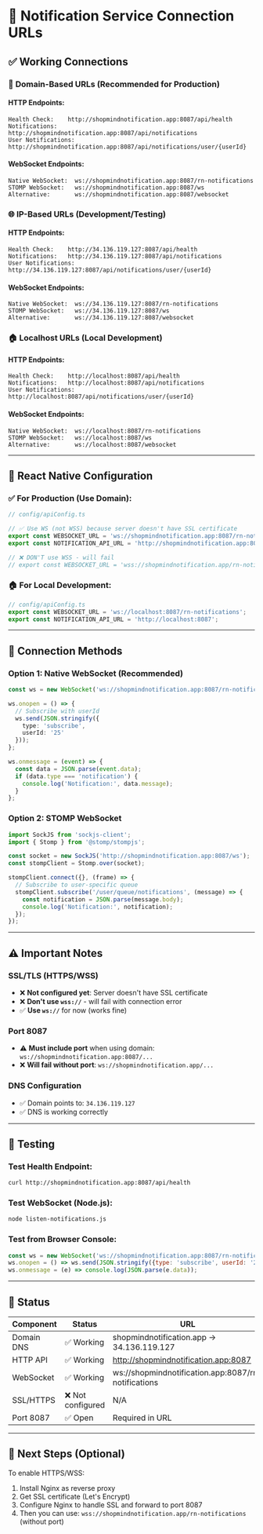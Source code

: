 # 🔗 Notification Service Connection URLs

## ✅ Working Connections

### 📡 **Domain-Based URLs (Recommended for Production)**

#### HTTP Endpoints:
```
Health Check:    http://shopmindnotification.app:8087/api/health
Notifications:   http://shopmindnotification.app:8087/api/notifications
User Notifications: http://shopmindnotification.app:8087/api/notifications/user/{userId}
```

#### WebSocket Endpoints:
```
Native WebSocket:  ws://shopmindnotification.app:8087/rn-notifications
STOMP WebSocket:   ws://shopmindnotification.app:8087/ws
Alternative:       ws://shopmindnotification.app:8087/websocket
```

### 🌐 **IP-Based URLs (Development/Testing)**

#### HTTP Endpoints:
```
Health Check:    http://34.136.119.127:8087/api/health
Notifications:   http://34.136.119.127:8087/api/notifications
User Notifications: http://34.136.119.127:8087/api/notifications/user/{userId}
```

#### WebSocket Endpoints:
```
Native WebSocket:  ws://34.136.119.127:8087/rn-notifications
STOMP WebSocket:   ws://34.136.119.127:8087/ws
Alternative:       ws://34.136.119.127:8087/websocket
```

### 🏠 **Localhost URLs (Local Development)**

#### HTTP Endpoints:
```
Health Check:    http://localhost:8087/api/health
Notifications:   http://localhost:8087/api/notifications
User Notifications: http://localhost:8087/api/notifications/user/{userId}
```

#### WebSocket Endpoints:
```
Native WebSocket:  ws://localhost:8087/rn-notifications
STOMP WebSocket:   ws://localhost:8087/ws
Alternative:       ws://localhost:8087/websocket
```

---

## 📱 React Native Configuration

### ✅ **For Production (Use Domain):**

```typescript
// config/apiConfig.ts

// ✅ Use WS (not WSS) because server doesn't have SSL certificate
export const WEBSOCKET_URL = 'ws://shopmindnotification.app:8087/rn-notifications';
export const NOTIFICATION_API_URL = 'http://shopmindnotification.app:8087';

// ❌ DON'T use WSS - will fail
// export const WEBSOCKET_URL = 'wss://shopmindnotification.app/rn-notifications';
```

### 🏠 **For Local Development:**

```typescript
// config/apiConfig.ts
export const WEBSOCKET_URL = 'ws://localhost:8087/rn-notifications';
export const NOTIFICATION_API_URL = 'http://localhost:8087';
```

---

## 🔧 Connection Methods

### **Option 1: Native WebSocket (Recommended)**

```typescript
const ws = new WebSocket('ws://shopmindnotification.app:8087/rn-notifications');

ws.onopen = () => {
  // Subscribe with userId
  ws.send(JSON.stringify({
    type: 'subscribe',
    userId: '25'
  }));
};

ws.onmessage = (event) => {
  const data = JSON.parse(event.data);
  if (data.type === 'notification') {
    console.log('Notification:', data.message);
  }
};
```

### **Option 2: STOMP WebSocket**

```typescript
import SockJS from 'sockjs-client';
import { Stomp } from '@stomp/stompjs';

const socket = new SockJS('http://shopmindnotification.app:8087/ws');
const stompClient = Stomp.over(socket);

stompClient.connect({}, (frame) => {
  // Subscribe to user-specific queue
  stompClient.subscribe('/user/queue/notifications', (message) => {
    const notification = JSON.parse(message.body);
    console.log('Notification:', notification);
  });
});
```

---

## ⚠️ Important Notes

### **SSL/TLS (HTTPS/WSS)**
- ❌ **Not configured yet**: Server doesn't have SSL certificate
- ❌ **Don't use `wss://`** - will fail with connection error
- ✅ **Use `ws://`** for now (works fine)

### **Port 8087**
- ⚠️ **Must include port** when using domain: `ws://shopmindnotification.app:8087/...`
- ❌ **Will fail without port**: `ws://shopmindnotification.app/...`

### **DNS Configuration**
- ✅ Domain points to: `34.136.119.127`
- ✅ DNS is working correctly

---

## 🧪 Testing

### **Test Health Endpoint:**
```bash
curl http://shopmindnotification.app:8087/api/health
```

### **Test WebSocket (Node.js):**
```bash
node listen-notifications.js
```

### **Test from Browser Console:**
```javascript
const ws = new WebSocket('ws://shopmindnotification.app:8087/rn-notifications');
ws.onopen = () => ws.send(JSON.stringify({type: 'subscribe', userId: '25'}));
ws.onmessage = (e) => console.log(JSON.parse(e.data));
```

---

## 🚀 Status

| Component | Status | URL |
|-----------|--------|-----|
| Domain DNS | ✅ Working | shopmindnotification.app → 34.136.119.127 |
| HTTP API | ✅ Working | http://shopmindnotification.app:8087 |
| WebSocket | ✅ Working | ws://shopmindnotification.app:8087/rn-notifications |
| SSL/HTTPS | ❌ Not configured | N/A |
| Port 8087 | ✅ Open | Required in URL |

---

## 📝 Next Steps (Optional)

To enable HTTPS/WSS:
1. Install Nginx as reverse proxy
2. Get SSL certificate (Let's Encrypt)
3. Configure Nginx to handle SSL and forward to port 8087
4. Then you can use: `wss://shopmindnotification.app/rn-notifications` (without port)
